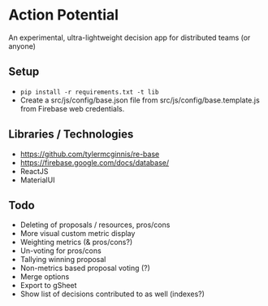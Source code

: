 # Action Potential

An experimental, ultra-lightweight decision app for distributed teams (or anyone)

## Setup

* `pip install -r requirements.txt -t lib`
* Create a src/js/config/base.json file from src/js/config/base.template.js from Firebase web credentials.

## Libraries / Technologies

* https://github.com/tylermcginnis/re-base
* https://firebase.google.com/docs/database/
* ReactJS
* MaterialUI

## Todo

- Deleting of proposals / resources, pros/cons
- More visual custom metric display
- Weighting metrics (& pros/cons?)
- Un-voting for pros/cons
- Tallying winning proposal
- Non-metrics based proposal voting (?)
- Merge options
- Export to gSheet
- Show list of decisions contributed to as well (indexes?)

